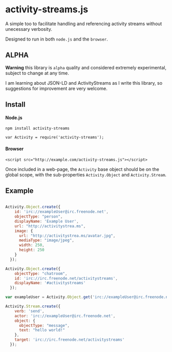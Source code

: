 # activity-streams.js

A simple too to facilitate handling and referencing activity streams without unecessary verbosity.

Designed to run in both `node.js` and the `browser`.

## ALPHA

**Warning** this library is `alpha` quality and considered extremely experimental, subject to change at any time.

I am learning about JSON-LD and ActivityStreams as I write this library, so suggestions for improvement are very welcome.


## Install

#### Node.js

`npm install activity-streams`

`var Activity = require('activity-streams');`

#### Browser

`<script src="http://example.com/activity-streams.js"></script>`

Once included in a web-page, the `Activity` base object should be on the global scope, with the sub-properties `Activity.Object` and `Activity.Stream`.


## Example

```javascript

Activity.Object.create({
    id: 'irc://exampleUser@irc.freenode.net',
    objectType: "person",
    displayName: 'Example User',
    url: "http://activitystrea.ms",
    image: {
      url: "http://activitystrea.ms/avatar.jpg",
      mediaType: "image/jpeg",
      width: 250,
      height: 250
    }
  });

Activity.Object.create({
    objectType: "chatroom",
    id: 'irc://irc.freenode.net/activitystreams',
    displayName: '#activitystreams'
  });

var exampleUser = Activity.Object.get('irc://exampleUser@irc.freenode.net');

Activity.Stream.create({
    verb: 'send',
    actor: 'irc://exampleUser@irc.freenode.net',
    object: {
      objectType: "message",
      text: "hello world!"
    },
    target: 'irc://irc.freenode.net/activitystreams'
  });

